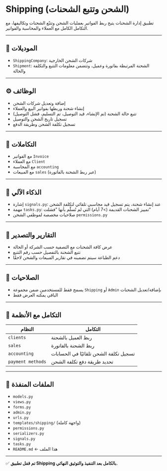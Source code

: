 # Shipping (الشحن وتتبع الشحنات)

تطبيق إدارة الشحنات يتيح ربط الفواتير بعمليات الشحن وتتبّع الشحنات وتكاليفها، مع التكامل الكامل مع العملاء والمحاسبة والفواتير.

---

## 🧩 الموديلات

- `ShippingCompany`: شركات الشحن الخارجية
- `Shipment`: الشحنة المرتبطة بفاتورة وعميل، وتتضمن معلومات التتبع والتكلفة والحالة

---

## ⚙️ الوظائف

- إضافة وتعديل شركات الشحن
- إنشاء شحنة وربطها بفواتير البيع والعملاء
- تتبع حالة الشحنة (تم الإنشاء، قيد التوصيل، تم التسليم، فشل التوصيل)
- تسجيل تاريخ الشحن والتوصيل
- تسجيل تكلفة الشحن وطريقة الدفع

---

## 🔄 التكاملات

- مع الفواتير `Invoice`
- مع العملاء `Client`
- مع المحاسبة `accounting`
- مع المبيعات `sales` (عبر ربط الشحنة بالفاتورة)

---

## 🧠 الذكاء الآلي

- إشارة `signals.py`: عند إنشاء شحنة، يتم تسجيل قيد محاسبي تلقائي لتكلفة الشحن
- مهمة `tasks.py`: تمييز الشحنات القديمة (>7 أيام) التي لم تُسلّم بأنها "فشلت"
- صلاحيات مخصصة لموظفي الشحن `permissions.py`

---

## 🧾 التقارير والتصدير

- عرض كافة الشحنات مع التصفية حسب الشركة أو الحالة
- تتبع الشحنة بالتفصيل حسب رقم التتبع
- دعم الطباعة سيتم تضمينه في تقارير المبيعات والشحن لاحقًا

---

## 🔐 الصلاحيات

- يسمح فقط للمستخدمين ضمن مجموعة `Shipping` أو `Admin` بإضافة/تعديل الشحنات
- الباقي يمكنه العرض فقط

---

## 🧪 التكامل مع الأنظمة

| النظام             | التكامل                                      |
|--------------------|-----------------------------------------------|
| `clients`          | ربط العميل بالشحنة                           |
| `sales`            | ربط الشحنة بالفاتورة                         |
| `accounting`       | تسجيل تكلفة الشحن تلقائيًا في الحسابات       |
| `payment methods`  | تحديد طريقة دفع تكلفة الشحن                  |

---

## 📂 الملفات المنفذة

- `models.py`
- `views.py`
- `forms.py`
- `admin.py`
- `urls.py`
- `templates/shipping/` (واجهة كاملة)
- `permissions.py`
- `serializers.py`
- `signals.py`
- `tasks.py`
- `README.md` ← هذا الملف

---

✅ **تم قفل تطبيق Shipping بالكامل بعد التنفيذ والتوثيق النهائي.**
